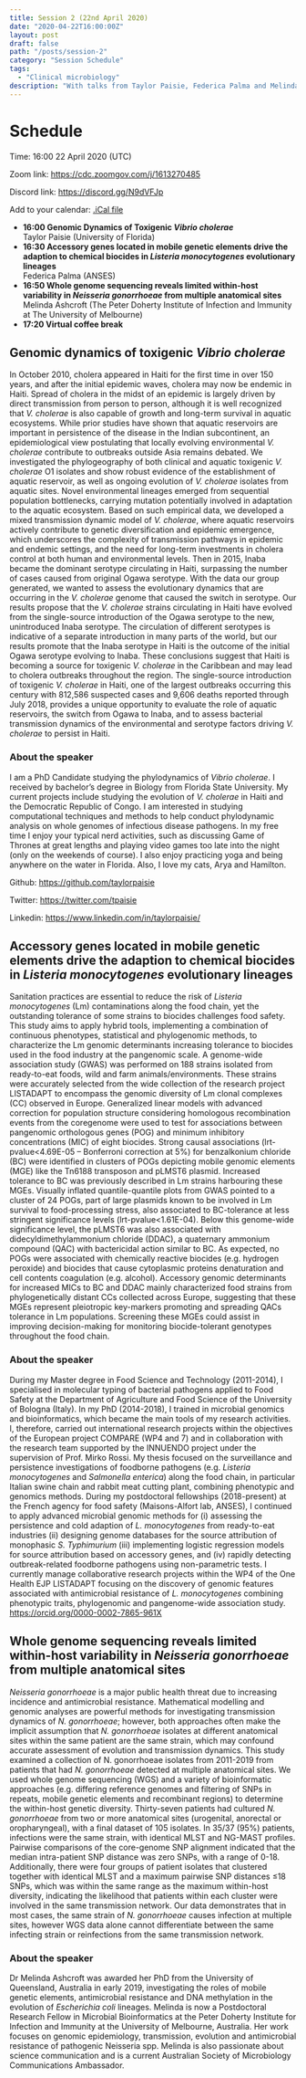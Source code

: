 ```yaml
---
title: Session 2 (22nd April 2020)
date: "2020-04-22T16:00:00Z"
layout: post
draft: false
path: "/posts/session-2"
category: "Session Schedule"
tags:
  - "Clinical microbiology"
description: "With talks from Taylor Paisie, Federica Palma and Melinda Ashcroft"
---
```


# Schedule 

Time: 16:00 22 April 2020 (UTC) 

Zoom link: https://cdc.zoomgov.com/j/1613270485

Discord link: https://discord.gg/N9dVFJp

Add to your calendar: [.iCal file](./Micro_Binfie_Virtual_conference.ics)

* **16:00 Genomic Dynamics of Toxigenic *Vibrio cholerae***  
  Taylor Paisie (University of Florida)  
* **16:30 Accessory genes located in mobile genetic elements drive the adaption to chemical biocides in *Listeria monocytogenes* evolutionary lineages**  
  Federica Palma (ANSES)
* **16:50 Whole genome sequencing reveals limited within-host variability in *Neisseria gonorrhoeae* from multiple anatomical sites**  
  Melinda Ashcroft (The Peter Doherty Institute of Infection and Immunity at The University of Melbourne)   
* **17:20 Virtual coffee break**

## Genomic dynamics of toxigenic *Vibrio cholerae* 
In October 2010, cholera appeared in Haiti for the first time in over 150 years, and after the initial epidemic waves, cholera may now be endemic in Haiti. Spread of cholera in the midst of an epidemic is largely driven by direct transmission from person to person, although it is well recognized that *V. cholerae* is also capable of growth and long-term survival in aquatic ecosystems. While prior studies have shown that aquatic reservoirs are important in persistence of the disease in the Indian subcontinent, an epidemiological view postulating that locally evolving environmental *V. cholerae* contribute to outbreaks outside Asia remains debated. We investigated the phylogeography of both clinical and aquatic toxigenic *V. cholerae* O1 isolates and show robust evidence of the establishment of aquatic reservoir, as well as ongoing evolution of *V. cholerae* isolates from aquatic sites. Novel environmental lineages emerged from sequential population bottlenecks, carrying mutation potentially involved in adaptation to the aquatic ecosystem. Based on such empirical data, we developed a mixed transmission dynamic model of *V. cholerae*, where aquatic reservoirs actively contribute to genetic diversification and epidemic emergence, which underscores the complexity of transmission pathways in epidemic and endemic settings, and the need for long-term investments in cholera control at both human and environmental levels. Then in 2015, Inaba became the dominant serotype circulating in Haiti, surpassing the number of cases caused from original Ogawa serotype. With the data our group generated, we wanted to assess the evolutionary dynamics that are occurring in the *V. cholerae* genome that caused the switch in serotype. Our results propose that the *V. cholerae* strains circulating in Haiti have evolved from the single-source introduction of the Ogawa serotype to the new, unintroduced Inaba serotype. The circulation of different serotypes is indicative of a separate introduction in many parts of the world, but our results promote that the Inaba serotype in Haiti is the outcome of the initial Ogawa serotype evolving to Inaba. These conclusions suggest that Haiti is becoming a source for toxigenic *V. cholerae* in the Caribbean and may lead to cholera outbreaks throughout the region.  The single-source introduction of toxigenic *V. cholerae* in Haiti, one of the largest outbreaks occurring this century with 812,586 suspected cases and 9,606 deaths reported through July 2018, provides a unique opportunity to evaluate the role of aquatic reservoirs, the switch from Ogawa to Inaba, and to assess bacterial transmission dynamics of the environmental and serotype factors driving *V. cholerae* to persist in Haiti.  

### About the speaker 
I am a PhD Candidate studying the phylodynamics of *Vibrio cholerae*.  I received by bachelor’s degree in Biology from Florida State University.  My current projects include studying the evolution of *V. cholerae* in Haiti and the Democratic Republic of Congo.  I am interested in studying computational techniques and methods to help conduct phylodynamic analysis on whole genomes of infectious disease pathogens.  In my free time I enjoy your typical nerd activities, such as discussing Game of Thrones at great lengths and playing video games too late into the night (only on the weekends of course).  I also enjoy practicing yoga and being anywhere on the water in Florida.  Also, I love my cats, Arya and Hamilton. 

Github:  https://github.com/taylorpaisie

Twitter:  https://twitter.com/tpaisie

Linkedin:  https://www.linkedin.com/in/taylorpaisie/

## Accessory genes located in mobile genetic elements drive the adaption to chemical biocides in *Listeria monocytogenes* evolutionary lineages
Sanitation practices are essential to reduce the risk of *Listeria monocytogenes* (Lm) contaminations along the food chain, yet the outstanding tolerance of some strains to biocides challenges food safety. This study aims to apply hybrid tools, implementing a combination of continuous phenotypes, statistical and phylogenomic methods, to characterize the Lm genomic determinants increasing tolerance to biocides used in the food industry at the pangenomic scale.
A genome-wide association study (GWAS) was performed on 188 strains isolated from ready-to-eat foods, wild and farm animals/environments. These strains were accurately selected from the wide collection of the research project LISTADAPT to encompass the genomic diversity of Lm clonal complexes (CC) observed in Europe. Generalized linear models with advanced correction for population structure considering homologous recombination events from the coregenome were used to test for associations between pangenomic orthologous genes (POG) and minimum inhibitory concentrations (MIC) of eight biocides.
Strong causal associations (lrt-pvalue<4.69E-05 – Bonferroni correction at 5%) for benzalkonium chloride (BC) were identified in clusters of POGs depicting mobile genomic elements (MGE) like the Tn6188 transposon and pLMST6 plasmid. Increased tolerance to BC was previously described in Lm strains harbouring these MGEs. Visually inflated quantile-quantile plots from GWAS pointed to a cluster of 24 POGs, part of large plasmids known to be involved in Lm survival to food-processing stress, also associated to BC-tolerance at less stringent significance levels (lrt-pvalue<1.61E-04). Below this genome-wide significance level, the pLMST6 was also associated with didecyldimethylammonium chloride (DDAC), a quaternary ammonium compound (QAC) with bactericidal action similar to BC. As expected, no POGs were associated with chemically reactive biocides (e.g. hydrogen peroxide) and biocides that cause cytoplasmic proteins denaturation and cell contents coagulation (e.g. alcohol).
Accessory genomic determinants for increased MICs to BC and DDAC mainly characterized food strains from phylogenetically distant CCs collected across Europe, suggesting that these MGEs represent pleiotropic key-markers promoting and spreading QACs tolerance in Lm populations. Screening these MGEs could assist in improving decision-making for monitoring biocide-tolerant genotypes throughout the food chain.

### About the speaker
During my Master degree in Food Science and Technology (2011-2014), I specialised in molecular typing of bacterial pathogens applied to Food Safety at the Department of Agriculture and Food Science of the University of Bologna (Italy). In my PhD (2014-2018), I trained in microbial genomics and bioinformatics, which became the main tools of my research activities. I, therefore, carried out international research projects within the objectives of the European project COMPARE (WP4 and 7) and in collaboration with the research team supported by the INNUENDO project under the supervision of Prof. Mirko Rossi. My thesis focused on the surveillance and persistence investigations of foodborne pathogens (e.g. *Listeria monocytogenes* and *Salmonella enterica*) along the food chain, in particular Italian swine chain and rabbit meat cutting plant, combining phenotypic and genomics methods. During my postdoctoral fellowships (2018-present) at the French agency for food safety (Maisons-Alfort lab, ANSES), I continued to apply advanced microbial genomic methods for (i) assessing the persistence and cold adaption of *L. monocytogenes* from ready-to-eat industries (ii) designing genome databases for the source attribution of monophasic *S. Typhimurium* (iii) implementing logistic regression models for source attribution based on accessory genes, and (iv) rapidly detecting outbreak-related foodborne pathogens using non-parametric tests. I currently manage collaborative research projects within the WP4 of the One Health EJP LISTADAPT focusing on the discovery of genomic features associated with antimicrobial resistance of *L. monocytogenes* combining phenotypic traits, phylogenomic and pangenome-wide association study. https://orcid.org/0000-0002-7865-961X

## Whole genome sequencing reveals limited within-host variability in *Neisseria gonorrhoeae* from multiple anatomical sites
*Neisseria gonorrhoeae* is a major public health threat due to increasing incidence and antimicrobial resistance. Mathematical modelling and genomic analyses are powerful methods for investigating transmission dynamics of *N. gonorrhoeae*; however, both approaches often make the implicit assumption that *N. gonorrhoeae* isolates at different anatomical sites within the same patient are the same strain, which may confound accurate assessment of evolution and transmission dynamics. This study examined a collection of N. gonorrhoeae isolates from 2011-2019 from patients that had *N. gonorrhoeae* detected at multiple anatomical sites. We used whole genome sequencing (WGS) and a variety of bioinformatic approaches (e.g. differing reference genomes and filtering of SNPs in repeats, mobile genetic elements and recombinant regions) to determine the within-host genetic diversity. Thirty-seven patients had cultured *N. gonorrhoeae* from two or more anatomical sites (urogenital, anorectal or oropharyngeal), with a final dataset of 105 isolates. In 35/37 (95%) patients, infections were the same strain, with identical MLST and NG-MAST profiles. Pairwise comparisons of the core-genome SNP alignment indicated that the median intra-patient SNP distance was zero SNPs, with a range of 0-18. Additionally, there were four groups of patient isolates that clustered together with identical MLST and a maximum pairwise SNP distances ≤18 SNPs, which was within the same range as the maximum within-host diversity, indicating the likelihood that patients within each cluster were involved in the same transmission network. Our data demonstrates that in most cases, the same strain of *N. gonorrhoeae* causes infection at multiple sites, however WGS data alone cannot differentiate between the same infecting strain or reinfections from the same transmission network. 

### About the speaker
Dr Melinda Ashcroft was awarded her PhD from the University of Queensland, Australia in early 2019, investigating the roles of mobile genetic elements, antimicrobial resistance and DNA methylation in the evolution of *Escherichia coli* lineages. Melinda is now a Postdoctoral Research Fellow in Microbial Bioinformatics at the Peter Doherty Institute for Infection and Immunity at the University of Melbourne, Australia. Her work focuses on genomic epidemiology, transmission, evolution and antimicrobial resistance of pathogenic Neisseria spp. Melinda is also passionate about science communication and is a current Australian Society of Microbiology Communications Ambassador. 
